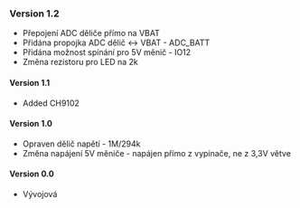 ### Version 1.2
- Přepojení ADC děliče přímo na VBAT
- Přidána propojka ADC dělič <-> VBAT - ADC_BATT
- Přidána možnost spínání pro 5V měnič - IO12
- Změna rezistoru pro LED na 2k
#### Version 1.1
- Added CH9102
#### Version 1.0
- Opraven dělič napětí - 1M/294k
- Změna napájení 5V měniče - napájen přímo z vypínače, ne z 3,3V větve
#### Version 0.0
- Vývojová

